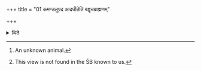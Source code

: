 +++
title = "01 कमण्डलुपद आदधीतेति बह्वृचब्राह्मणम्"

+++

<details><summary>थिते</summary>

1. According to a Brāhmaṇa-text of the R̥gveda (the Adhvaryu) should place (the Āhavanīya-fire) on the foot-print of a Kamaṇḍalu.[^1] According to the (view of) Vājasaneyaka[^2] (he should place) on the foot-print of a he-goat.  

[^1]: An unknown animal.  

[^2]: This view is not found in the ŚB known to us.
</details>
